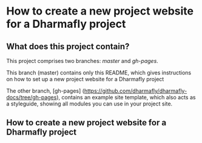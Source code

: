 # How to create a new project website for a Dharmafly project

## What does this project contain?

This project comprises two branches: *master* and *gh-pages*.

This branch (master) contains only this README, which gives instructions on how to set up a new project website for a Dharmafly project

The other branch, [gh-pages] (https://github.com/dharmafly/dharmafly-docs/tree/gh-pages), contains an example site template, which also acts as a styleguide, showing all modules you can use in your project site.


## How to create a new project website for a Dharmafly project